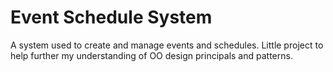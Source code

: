 # Event Schedule System

A system used to create and manage events and schedules.
Little project to help further my understanding of OO design principals and patterns.

